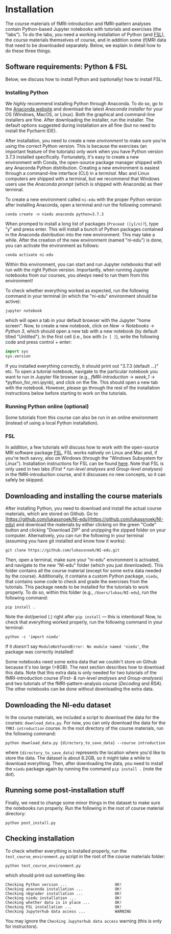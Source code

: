 # Installation
The course materials of fMRI-introduction and fMRI-pattern analyses contain Python-based Jupyter notebooks with tutorials and exercises (the "labs"). To do the labs, you need a working installation of Python (and [FSL](https://fsl.fmrib.ox.ac.uk/fsl/fslwiki)), the course materials themselves of course, and in addition some (f)MRI data that need to be downloaded separately. Below, we explain in detail how to do these three things.

## Software requirements: Python & FSL
Below, we discuss how to install Python and (optionally) how to install FSL.

### Installing Python
We *highly* recommend installing Python through Anaconda. To do so, go to the [Anaconda website](https://www.anaconda.com/products/individual) and download the latest *Anaconda installer* for your OS (Windows, MacOS, or Linux). Both the graphical and command-line installers are fine. After downloading the installer, run the installer. The default options suggested during installation are all fine (but no need to install the Pycharm IDE).

After installation, you need to create a new *environment* to make sure you're using the correct Python version. This is because the exercises (an important feature of the tutorials) only work when you have Python version 3.7.3 installed specifically. Fortunately, it's easy to create a new environment with Conda, the open-source package manager shipped with any Anaconda Python distribution. Creating a new environment is easiest through a command-line interface (CLI) in a *terminal*. Mac and Linux computers are shipped with a terminal, but we recommend that Windows users use the *Anaconda prompt* (which is shipped with Anaconda) as their terminal.

To create a new environment called `ni-edu` with the proper Python version after installing Anaconda, open a terminal and run the following command:

```
conda create -n niedu anaconda python=3.7.3
```

When promped to install a long list of packages (`Proceed ([y]/n)?`), type "y" and press enter. This will install a bunch of Python packages contained in the Anaconda distribution into the new environment. This may take a while. After the creation of the new environment (named "ni-edu") is done, you can activate the environment as follows:

```
conda activate ni-edu
```

Within this environment, you can start and run Jupyter notebooks that will run with the right Python version. Importantly, when running Jupyter notebooks from our courses, you *always* need to run them from this environment! 

To check whether everything worked as expected, run the following command in your terminal (in which the "ni-edu" environment should be active):

```
jupyter notebook
```

which will open a tab in your default browser with the Jupyter "home screen". Now, to create a new notebook, click on *New* &rarr; *Notebooks* &rarr; *Python 3*, which should open a new tab with a new notebook (by default titled "Untitled"). In the first cell (i.e., box with `In [ ]`), write the following code and press control + enter:

```python
import sys
sys.version
```

If you installed everything correctly, it should print out "3.7.3 (default ...)" etc. To open a tutorial notebook, navigate to the particular notebook you want to run in Jupyter file browser (e.g., *fMRI-introduction* &rarr; *week_1* &rarr; *python_for_mri.ipynb), and click on the file. This should open a new tab with the notebook. However, please go through the rest of the installation instructions below before starting to work on the tutorials.

### Running Python online (optional)
Some tutorials from this course can also be run in an online environment (instead of using a local Python installation). 

### FSL
In addition, a few tutorials will discuss how to work with the open-source MRI software package [FSL](https://fsl.fmrib.ox.ac.uk/fsl/fslwiki). FSL works natively on Linux and Mac and, if you're tech savvy, also on Windows (through the "Windows Subsystem for Linux"). Installation instructions for FSL can be found [here](https://fsl.fmrib.ox.ac.uk/fsl/fslwiki/FslInstallation). Note that FSL is only used in two labs (*First * run-level analyses* and *Group-level analyses*) in the fMRI-introduction course, and it discusses no new concepts, so it can safely be skipped.

## Downloading and installing the course materials
After installing Python, you need to download and install the actual course materials, which are stored on Github. Go to [https://github.com/lukassnoek/NI-edu](https://github.com/lukassnoek/NI-edu) and download the materials by either clicking on the green "Code" button and clicking "Download ZIP" and unzipping the zipped folder on your computer. Alternatively, you can run the following in your terminal (assuming you have git installed and know how it works):

```
git clone https://github.com/lukassnoek/NI-edu.git
```

Then, open a terminal, make sure your "ni-edu" environment is activated, and navigate to the new "NI-edu" folder (which you just downloaded). This folder contains all the course material (except for some extra data needed by the course). Additionally, it contains a custom Python package, `niedu`, that contains some code to check and grade the exercises from the tutorials. This package needs to be installed for the tutorials to work properly. To do so, within this folder (e.g., `/Users/lukas/NI-edu`), run the following command:

```
pip install .
```

Note the dot/period (.) right after `pip install` &mdash; this is intentional! Now, to check that everything worked properly, run the following command in your terminal:

```
python -c 'import niedu'
```

If it *doesn't* say `ModuleNotFoundError: No module named 'niedu'`, the package was correctly installed!

Some notebooks need some extra data that we couldn't store on Github because it's too large (>8GB). The next section describes how to download this data. Note that this extra data is only needed for two tutorials of the fMRI-introduction course (*First- & run-level analyses* and *Group-analyses*) and two tutorials of the fMRI-pattern-analysis course (*Decoding* and *RSA*). The other notebooks can be done without downloading the extra data.

## Downloading the NI-edu dataset
In the course materials, we included a script to download the data for the courses: `download_data.py`. For now, you can only download the data for the `fMRI-introduction` course. In the root directory of the course materials, run the following command:

```
python download_data.py {directory_to_save_data} --course introduction
```

where `{directory_to_save_data}` represents the location where you'd like to store the data. The dataset is about 8.2GB, so it might take a while to download everything. Then, after downloading the data, you need to install the `niedu` package again by running the command `pip install .` (note the dot).

## Running some post-installation stuff
Finally, we need to change some minor things in the dataset to make sure the notebooks run properly. Run the following in the root of course material directory:

```
python post_install.py
```

## Checking installation
To check whether everything is installed properly, run the `test_course_environment.py` script in the root of the course materials folder:

```
python test_course_environment.py
```

which should print out something like:

```
Checking Python version ...                     OK!
Checking anaconda installation ...              OK!
Checking nbgrader installation ...              OK!
Checking niedu installation ...                 OK!
Checking whether data is in place ...           OK!
Checking FSL installation ...                   OK!
Checking Jupyterhub data access ...             WARNING
```

You may ignore the `Checking Jupyterhub data access` warning (this is only for instructors).